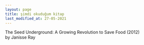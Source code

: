 ```yaml
---
layout: page
title: şimdi okuduğum kitap
last_modified_at: 27-05-2021
---
```


The Seed Underground: A Growing Revolution to Save Food (2012)  
by Janisse Ray 
<!--<span style="color: white">Lorem ipsum dolor sit amet, consectetur adipiscing elit. Sed sagittis cursus erat quis tempus. Fusce semper eu eros in tristique.</span>-->
<!-- hr -->
